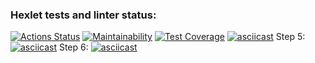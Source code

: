 ### Hexlet tests and linter status:
[![Actions Status](https://github.com/Costard86/python-project-50/workflows/hexlet-check/badge.svg)](https://github.com/Costard86/python-project-50/actions)
[![Maintainability](https://api.codeclimate.com/v1/badges/f99fba7e387b6f8746f2/maintainability)](https://codeclimate.com/github/Costard86/python-project-50/maintainability)
[![Test Coverage](https://api.codeclimate.com/v1/badges/f99fba7e387b6f8746f2/test_coverage)](https://codeclimate.com/github/Costard86/python-project-50/test_coverage)
[![asciicast](https://asciinema.org/a/hM8RceqWshuKZowfQ5IxZZDK7.svg)](https://asciinema.org/a/hM8RceqWshuKZowfQ5IxZZDK7)
Step 5:
[![asciicast](https://asciinema.org/a/UPkE3HbKKQKmF2q9kmRoB9xMz.svg)](https://asciinema.org/a/UPkE3HbKKQKmF2q9kmRoB9xMz)
Step 6:
[![asciicast](https://asciinema.org/a/b7qp3CGD3n2dTzL4IFSSfq7nR.svg)](https://asciinema.org/a/b7qp3CGD3n2dTzL4IFSSfq7nR)